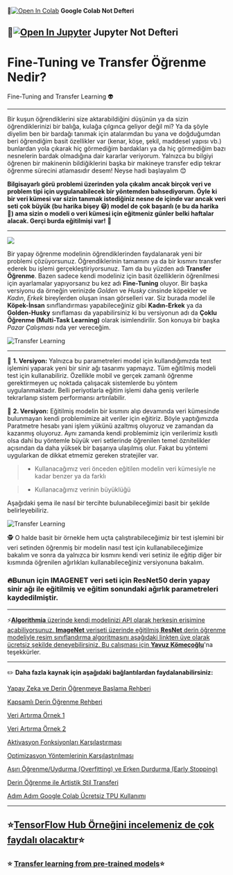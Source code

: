 📌[![Open In Colab](https://colab.research.google.com/assets/colab-badge.svg)](https://colab.research.google.com/github/ayyucekizrak/Udemy_DerinOgrenmeyeGiris/blob/master/TransferOgrenme_FineTuning/Fine_Tune_TransferOgrenme.ipynb) **Google Colab Not Defteri**

📌[![Open In Jupyter](https://github.com/jupyter/notebook/blob/master/docs/resources/icon_32x32.svg)](https://nbviewer.jupyter.org/github/ayyucekizrak/Udemy_DerinOgrenmeyeGiris/blob/master/TransferOgrenme_FineTuning/Fine_Tune_TransferOgrenme.ipynb) **Jupyter Not Defteri** 
---
# Fine-Tuning ve Transfer Öğrenme Nedir?
Fine-Tuning and Transfer Learning 👽


---
Bir kuşun öğrendiklerini size aktarabildiğini düşünün ya da sizin öğrendiklerinizi bir balığa, kulağa çılgınca geliyor değil mi? 
Ya da şöyle diyelim ben bir bardağı tanımak için atalarımdan bu yana ve doğduğumdan beri öğrendiğim basit özellikler var (kenar, köşe, şekil, maddesel yapısı vb.) bunlardan yola çıkarak hiç görmediğim bardakları ya da hiç görmediğim bazı nesnelerin bardak olmadığına dair kararlar veriyorum. Yalnızca bu bilgiyi öğrenen bir makinenin bildiğiklerini başka bir makineye transfer edip tekrar öğrenme sürecini atlamasıdır desem! Neyse hadi başlayalım 😊

 **Bilgisayarlı görü problemi üzerinden yola çıkalım ancak birçok veri ve problem tipi için uygulanabilecek bir yöntemden bahsediyorum. Öyle ki bir veri kümesi var sizin tanımak istediğiniz nesne de içinde var ancak veri seti çok büyük (bu harika bişey 😃) model de çok başarılı (e bu da harika 🤗) ama sizin o modeli o veri kümesi için eğitmeniz günler belki haftalar alacak. Gerçi burda eğitilmişi var!** 🧐 
 

---
 
 ![](https://a4.pbase.com/o4/98/367898/1/59218520.tn_Braintransferwatercolor.jpg)
 
 
 
Bir yapay öğrenme modelinin öğrendiklerinden faydalanarak yeni bir problemi çözüyorsunuz. Öğrendiklerinin tamamını ya da bir kısmını transfer ederek bu işlemi gerçekleştiriyorsunuz. Tam da bu yüzden adı **Transfer Öğrenme**. Bazen sadece kendi modeliniz için basit özelliklerin öğrenilmesi için ayarlamalar yapıyorsanız bu kez adı **Fine-Tuning** oluyor. Bir başka versiyonu da örneğin verinizde _Golden_ ve _Husky_ cinsinde köpekler ve _Kadın_, _Erkek_ bireylerden oluşan insan görselleri var. Siz burada model ile **Köpek-İnsan** sınıflandırması yapabileceğiniz gibi **Kadın-Erkek** ya da **Golden-Husky** sınıflaması da yapabilirsiniz ki bu versiyonun adı da **Çoklu Öğrenme (Multi-Task Learning)** olarak isimlendirilir. Son konuya bir başka _Pazar Çalışması_ nda yer vereceğim. 
 
 ![Transfer Learning](https://drive.google.com/uc?export=view&id=1dQ1JBmFWQAnCGWTub3cz01DqzgpGUe-d)

---

🎯 **1. Versiyon:** Yalnızca bu parametreleri model için kullandığımızda test işlemini yaparak yeni bir sinir ağı tasarımı yapmayız. Tüm eğitilmiş modeli test için kullanabiliriz. Özellikle mobil ve gerçek zamanlı öğrenme gerektirmeyen uç noktada çalışacak sistemlerde bu yöntem uygulanmaktadır. Belli periyotlarla eğitim işlemi daha geniş verilerle tekrarlanıp sistem performansı artırılabilir.


🎯 **2. Versiyon:**  Eğitilmiş modelin bir kısmını alıp devamında veri kümesinde bulunmayan kendi problemimize ait veriler için eğitiriz. Böyle yaptığımızda Paratmetre hesabı yani işlem yükünü azaltmış oluyoruz ve zamandan da kazanmış oluyoruz. Aynı zamanda kendi problemimiz için verilerimiz kısıtlı olsa dahi bu yöntemle büyük veri setlerinde öğrenilen temel öznitelikler açısından da daha yüksek bir başarıya ulaşılmış olur. Fakat bu yöntemi uygularkan de dikkat etmemiz gereken stratejiler var. 

> * Kullanacağımız veri önceden eğitilen modelin veri kümesiyle ne kadar benzer ya da farklı

> *  Kullanacağımız verinin büyüklüğü

Aşağıdaki şema ile nasıl bir tercihte bulunabileceğimizi basit bir şekilde belirleyebiliriz.


![Transfer Learning](https://drive.google.com/uc?export=view&id=1CgDei-NzkwzDWcrPVzrvymUytUuRHuBe)


 🕵 O halde basit bir örnekle hem uçta çalıştırabileceğimiz bir test işlemini bir veri setinden öğrenmiş bir modelin nasıl test için kullanabileceğimize bakalım ve sonra da yalnızca bir kısmını kendi veri setiniz ile eğitip diğer bir kısmında öğrenilen ağırlıkları kullanabileceğiniz versiyonuna bakalım. 

### 🔥Bunun için IMAGENET veri seti için ResNet50 derin yapay sinir ağı ile eğitilmiş ve eğitim sonundaki ağırlık parametreleri kaydedilmiştir. 

---
⚡️[**Algorithmia** üzerinde kendi modelinizi API olarak herkesin erişimine açabiliyorsunuz.
**ImageNet** veriseti üzerinde eğitilmiş **ResNet** derin öğrenme modeliyle resim sınıflandırma algoritmasını aşağıdaki linkten üye olarak ücretsiz şekilde deneyebilirsiniz. Bu çalışması için **Yavuz Kömeçoğlu**](https://algorithmia.com/algorithms/yavuzkomecoglu/ImageClassification)'na teşekkürler.

---
 ✏️ **Daha fazla kaynak için aşağıdaki bağlantılardan faydalanabilirsiniz:**

[Yapay Zeka ve Derin Öğrenmeye Başlama Rehberi](https://medium.com/deep-learning-turkiye/yapay-zekaya-ba%C5%9Flama-rehberi-91e79d3de8e1)

[Kapsamlı Derin Öğrenme Rehberi](https://github.com/ayyucekizrak/Kapsamli_Derin_Ogrenme_Rehberi)

[Veri Artırma Örnek 1](https://colab.research.google.com/github/ayyucekizrak/Udemy_DerinOgrenmeyeGiris/blob/master/Regularizasyon%20ve%20Optimizasyon/veriartirma_1.ipynb)

[Veri Artırma Örnek 2](https://colab.research.google.com/github/ayyucekizrak/Udemy_DerinOgrenmeyeGiris/blob/master/Regularizasyon%20ve%20Optimizasyon/veriartirma_2.ipynb)

[Aktivasyon Fonksiyonları Karşılaştırması](https://github.com/ayyucekizrak/Udemy_DerinOgrenmeyeGiris/tree/master/Aktivasyon_Fonksiyonlarinin_Karsilastirilmasi)

[Optimizasyon Yöntemlerinin Karşılaştırılması](https://github.com/ayyucekizrak/Udemy_DerinOgrenmeyeGiris/tree/master/Optimizasyon_Algoritmalarinin_Karsilastirilmasi)

[Aşırı Öğrenme/Uydurma (Overfitting) ve Erken Durdurma (Early Stopping)](https://github.com/ayyucekizrak/Udemy_DerinOgrenmeyeGiris/blob/master/Asiri_Uydurma_Overfitting_ve_Erken_Durdurma_Early_Stopping/ReadMe.md)

[Derin Öğrenme ile Artistik Stil Transferi](https://medium.com/deep-learning-turkiye/derin-%C3%B6%C4%9Frenme-ile-artistik-stil-transferi-29256789c7e8)

[Adım Adım Google Colab Ücretsiz TPU Kullanımı](https://medium.com/deep-learning-turkiye/ad%C4%B1m-ad%C4%B1m-google-colab-%C3%BCcretsiz-tpu-kullan%C4%B1m%C4%B1-621dc6e5487d)

---

 ## ⭐️[TensorFlow Hub Örneğini incelemeniz de çok faydalı olacaktır](https://www.tensorflow.org/tutorials/images/hub_with_keras)⭐️
 ### ⭐️ [Transfer learning from pre-trained models](https://towardsdatascience.com/transfer-learning-from-pre-trained-models-f2393f124751)⭐️
